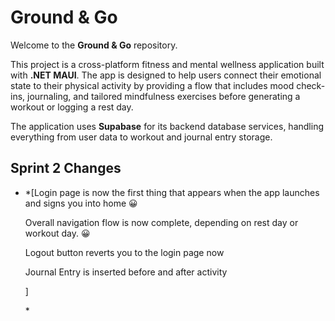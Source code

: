 # Ground & Go

Welcome to the **Ground & Go** repository.

This project is a cross-platform fitness and mental wellness application built with **.NET MAUI**. The app is designed to help users connect their emotional state to their physical activity by providing a flow that includes mood check-ins, journaling, and tailored mindfulness exercises before generating a workout or logging a rest day.

The application uses **Supabase** for its backend database services, handling everything from user data to workout and journal entry storage.

## Sprint 2 Changes

* *\[Login page is now the first thing that appears when the app launches and signs you into home 😀
    
    Overall navigation flow is now complete, depending on rest day or workout day. 😀
    
    Logout button reverts you to the login page now
    
    Journal Entry is inserted before and after activity
    
    ]

    \*